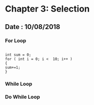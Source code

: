# Chapter 3: Selection

## Date : 10/08/2018

### For Loop

```

int sum = 0;
for ( int i = 0; i <  10; i++ )
{
sum+=1;
}

```

### While Loop


### Do While Loop
